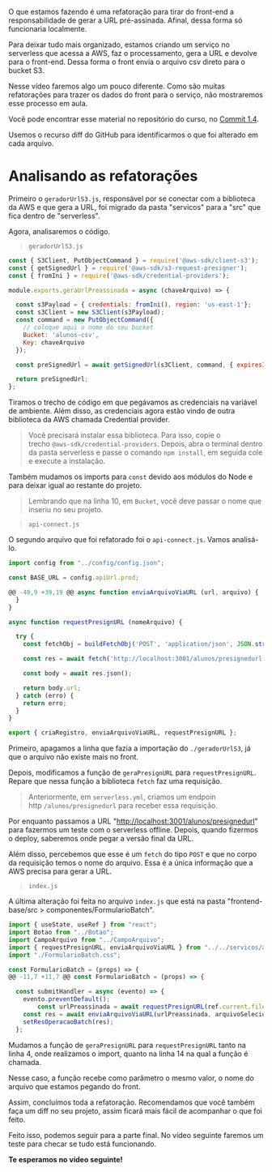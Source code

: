 O que estamos fazendo é uma refatoração para tirar do front-end a responsabilidade de gerar a URL pré-assinada. Afinal, dessa forma só funcionaria localmente.

Para deixar tudo mais organizado, estamos criando um serviço no serverless que acessa a AWS, faz o processamento, gera a URL e devolve para o front-end. Dessa forma o front envia o arquivo csv direto para o bucket S3.

Nesse vídeo faremos algo um pouco diferente. Como são muitas refatorações para trazer os dados do front para o serviço, não mostraremos esse processo em aula.

Você pode encontrar esse material no repositório do curso, no [Commit 1.4](https://github.com/JulianaAmoasei/3104-serverless-sqs/commit/9596e25b74627f5a2480df570a66f27325018f0a).

Usemos o recurso diff do GitHub para identificarmos o que foi alterado em cada arquivo.

# Analisando as refatorações

Primeiro o `geradorUrlS3.js`, responsável por se conectar com a biblioteca da AWS e que gera a URL, foi migrado da pasta "servicos" para a "src" que fica dentro de "serverless".

Agora, analisaremos o código.

> `geradorUrlS3.js`

```javascript
const { S3Client, PutObjectCommand } = require('@aws-sdk/client-s3');
const { getSignedUrl } = require('@aws-sdk/s3-request-presigner');
const { fromIni } = require('@aws-sdk/credential-providers');

module.exports.geraUrlPreassinada = async (chaveArquivo) => {

  const s3Payload = { credentials: fromIni(), region: 'us-east-1'};
  const s3Client = new S3Client(s3Payload);
  const command = new PutObjectCommand({
    // coloque aqui o nome do seu bucket
    Bucket: 'alunos-csv',
    Key: chaveArquivo
  });

  const preSignedUrl = await getSignedUrl(s3Client, command, { expiresIn: 60 });

  return preSignedUrl;
};
```

Tiramos o trecho de código em que pegávamos as credenciais na variável de ambiente. Além disso, as credenciais agora estão vindo de outra biblioteca da AWS chamada Credential provider.

> Você precisará instalar essa biblioteca. Para isso, copie o trecho `@aws-sdk/credential-providers`. Depois, abra o terminal dentro da pasta serverless e passe o comando `npm install`, em seguida cole e execute a instalação.

Também mudamos os imports para `const` devido aos módulos do Node e para deixar igual ao restante do projeto.

> Lembrando que na linha 10, em `Bucket`, você deve passar o nome que inseriu no seu projeto.

> `api-connect.js`

O segundo arquivo que foi refatorado foi o `api-connect.js`. Vamos analisá-lo.

```javascript
import config from "../config/config.json";

const BASE_URL = config.apiUrl.prod;

@@ -40,9 +39,19 @@ async function enviaArquivoViaURL (url, arquivo) {
  }
}

async function requestPresignURL (nomeArquivo) {

  try {
    const fetchObj = buildFetchObj('POST', 'application/json', JSON.stringify({ nomeArquivo }));

    const res = await fetch('http://localhost:3001/alunos/presignedurl', fetchObj)

    const body = await res.json();

    return body.url;
  } catch (erro) {
    return erro;
  }
}

export { criaRegistro, enviaArquivoViaURL, requestPresignURL };
```

Primeiro, apagamos a linha que fazia a importação do `./geradorUrlS3`, já que o arquivo não existe mais no front.

Depois, modificamos a função de `geraPresignURL` para `requestPresignURL`. Repare que nessa função a biblioteca `fetch` faz uma requisição.

> Anteriormente, em `serverless.yml`, criamos um endpoin http `/alunos/presignedurl` para receber essa requisição.

Por enquanto passamos a URL "[http://localhost:3001/alunos/presignedurl](http://localhost:3001/alunos/presignedurl)" para fazermos um teste com o serverless offline. Depois, quando fizermos o deploy, saberemos onde pegar a versão final da URL.

Além disso, percebemos que esse é um `fetch` do tipo `POST` e que no corpo da requisição temos o nome do arquivo. Essa é a única informação que a AWS precisa para gerar a URL.

> `index.js`

A última alteração foi feita no arquivo `index.js` que está na pasta "frontend-base/src > componentes/FormularioBatch".

```javascript
import { useState, useRef } from "react";
import Botao from "../Botao";
import CampoArquivo from "../CampoArquivo";
import { requestPresignURL, enviaArquivoViaURL } from "../../servicos/api-connect";
import "./FormularioBatch.css";

const FormularioBatch = (props) => {
@@ -11,7 +11,7 @@ const FormularioBatch = (props) => {

  const submitHandler = async (evento) => {
    evento.preventDefault();
        const urlPreassinada = await requestPresignURL(ref.current.files[0].name);
    const res = await enviaArquivoViaURL(urlPreassinada, arquivoSelecionado)
    setResOperacaoBatch(res);
  };
```

Mudamos a função de `geraPresignURL` para `requestPresignURL` tanto na linha 4, onde realizamos o import, quanto na linha 14 na qual a função é chamada.

Nesse caso, a função recebe como parâmetro o mesmo valor, o nome do arquivo que estamos pegando do front.

Assim, concluímos toda a refatoração. Recomendamos que você também faça um diff no seu projeto, assim ficará mais fácil de acompanhar o que foi feito.

Feito isso, podemos seguir para a parte final. No vídeo seguinte faremos um teste para checar se tudo está funcionando.

**Te esperamos no vídeo seguinte!**